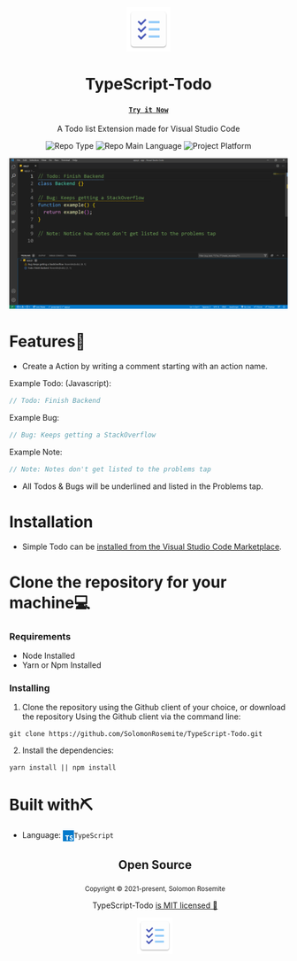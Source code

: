 <p align="center">
  <img src="https://raw.githubusercontent.com/SolomonRosemite/TypeScript-Todo/50c68aaf16bc428751cc6505dd35e12d93d960f8/todo-list/assets/icon.png" width="80">
  <h1 align="center">TypeScript-Todo</h1>
  <h4 align="center"><a href="https://marketplace.visualstudio.com/items?itemName=SolomonRosemite.lsp-todo"><code>Try it Now</code></a></h4>
  <p align="center">A Todo list Extension made for Visual Studio Code</p>
  <p align="center">
    <img src="https://img.shields.io/badge/type-Project-orange?style=flat-square" alt="Repo Type" />
    <img src="https://img.shields.io/badge/language-Typescript-blue?style=flat-square" alt="Repo Main Language" />
    <img src="https://img.shields.io/badge/platform-Visual Studio Code-yellow?style=flat-square" alt="Project Platform" />
  </p>

![](https://raw.githubusercontent.com/SolomonRosemite/TypeScript-Todo/8cbadc5e9f21f6412c8b1517b9c7d012ee52f6c4/todo-list/assets/example.png)

# Features📖

- Create a Action by writing a comment starting with an action name.

Example Todo: (Javascript):

```javascript
// Todo: Finish Backend
```

Example Bug:

```javascript
// Bug: Keeps getting a StackOverflow
```

Example Note:

```javascript
// Note: Notes don't get listed to the problems tap
```

- All Todos & Bugs will be underlined and listed in the Problems tap.

# Installation

- Simple Todo can be
  [installed from the Visual Studio Code Marketplace](https://marketplace.visualstudio.com/items?itemName=SolomonRosemite.lsp-todo).

# Clone the repository for your machine💻

### Requirements

- Node Installed
- Yarn or Npm Installed

### Installing

1. Clone the repository using the Github client of your choice, or download the
   repository Using the Github client via the command line:

```
git clone https://github.com/SolomonRosemite/TypeScript-Todo.git
```

2. Install the dependencies:

```
yarn install || npm install
```

# Built with⛏️

- Language:
<code><img height="20" align="top" src="https://raw.githubusercontent.com/github/explore/80688e429a7d4ef2fca1e82350fe8e3517d3494d/topics/typescript/typescript.png">TypeScript</code>

  <h2 align="center">
    Open Source
  </h2>
  <p align="center">
    <sub>Copyright © 2021-present, Solomon Rosemite</sub>
  </p>
  <p align="center">TypeScript-Todo <a href="https://github.com/SolomonRosemite/TypeScript-Todo/blob/master/LICENSE">is MIT licensed 💖</a>
  </p>
  <p align="center">
    <img src="https://raw.githubusercontent.com/SolomonRosemite/TypeScript-Todo/50c68aaf16bc428751cc6505dd35e12d93d960f8/todo-list/assets/icon.png" width="65">
</p>
